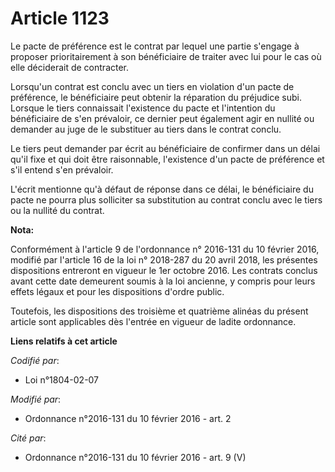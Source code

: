 # Article 1123

Le pacte de préférence est le contrat par lequel une partie s'engage à proposer prioritairement à son bénéficiaire de traiter
avec lui pour le cas où elle déciderait de contracter. 

Lorsqu'un contrat est conclu avec un tiers en violation d'un pacte de préférence, le bénéficiaire peut obtenir la réparation
du préjudice subi. Lorsque le tiers connaissait l'existence du pacte et l'intention du bénéficiaire de s'en prévaloir, ce
dernier peut également agir en nullité ou demander au juge de le substituer au tiers dans le contrat conclu. 

Le tiers peut demander par écrit au bénéficiaire de confirmer dans un délai qu'il fixe et qui doit être raisonnable,
l'existence d'un pacte de préférence et s'il entend s'en prévaloir. 

L'écrit mentionne qu'à défaut de réponse dans ce délai, le bénéficiaire du pacte ne pourra plus solliciter sa substitution au
contrat conclu avec le tiers ou la nullité du contrat.

**Nota:**

Conformément à l'article 9 de l'ordonnance n° 2016-131 du 10 février 2016, modifié par l'article 16 de la loi n° 2018-287 du
20 avril 2018, les présentes dispositions entreront en vigueur le 1er octobre 2016. Les contrats conclus avant cette date
demeurent soumis à la loi ancienne, y compris pour leurs effets légaux et pour les dispositions d'ordre public.

Toutefois, les dispositions des troisième et quatrième alinéas du présent article sont applicables dès l'entrée en vigueur de
ladite ordonnance.

**Liens relatifs à cet article**

_Codifié par_:

  - Loi n°1804-02-07

_Modifié par_:

  - Ordonnance n°2016-131 du 10 février 2016 - art. 2

_Cité par_:

  - Ordonnance n°2016-131 du 10 février 2016 - art. 9 (V)
